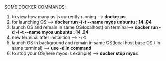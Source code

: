 SOME DOCKER COMMANDS:
1. to view how many os is currently running --> **docker ps** 
2. for launching OS --> **docker run -i -t --name myos unbuntu : 14 .04**
3. launch OS and remain in same OS(localhost) on terminal-->  **docker run -d -i -t --name myos unbuntu : 14 .04**
4. new terminal after installtion --> **-i -t**
5. launch OS in background and remain in same OS(local host base OS / In same terminal) --> **use -d in command** 
6. to stop your OS(here myos is example) --> **docker stop myos**
